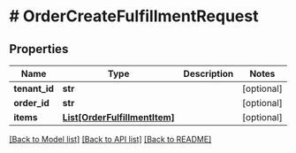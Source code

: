 # # OrderCreateFulfillmentRequest


## Properties 


Name | Type | Description | Notes
------------ | ------------- | ------------- | -------------
**tenant_id**| **str** |   | [optional]
**order_id**| **str** |   | [optional]
**items**| [**List[OrderFulfillmentItem]**](OrderFulfillmentItem.md) |   | [optional]


[[Back to Model list]](../../README.md#models) [[Back to API list]](../../README.md#endpoints) [[Back to README]](../../README.md)

